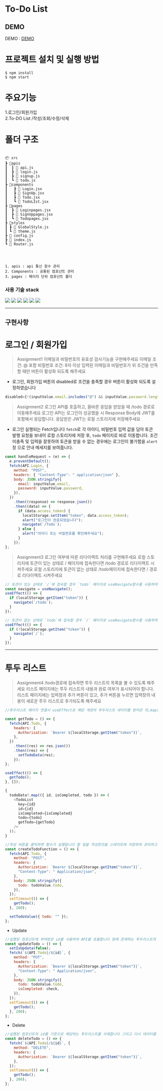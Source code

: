 # To-Do List

## DEMO

DEMO : [DEMO](https://stupendous-melomakarona-bf0278.netlify.app)

# 프로젝트 설치 및 실행 방법

```
$ npm install
$ npm start
```

# 주요기능

1.로그인/회원가입<br>
2.To-DO List /작성/조회/수정/삭제

# 폴더 구조

```

📦 src
┣ 📂apis
┃  ┃ 📜 api.js
┃  ┣ 📜 login.js
┃  ┣ 📜 signup.js
┃  ┗ 📜 todo.js
┣ 📂components
┃   ┣ 📜 Login.jsx
┃   ┣ 📜 SignUp.jsx
┃   ┣ 📜 Todo.jsx
┃   ┗ 📜 TodoLIst.jsx
┣ 📂pages
┃  ┣ 📜 Loginpages.jsx
┃  ┣ 📜 SignUppages.jsx
┃  ┗ 📜 Todopages.jsx
┣ 📂styles
┃ ┣ 📜 GlobalStyle.js
┃ ┗ 📜 theme.js
┣ 📜 config.js
┣ 📜 index.js
┗ 📜 Router.js




1. apis : api 통신 함수 관리
2. Components : 공통된 컴포넌트 관리
3. pages : 페이지 단위 컴포넌트 폴더

```

### 사용 기술 stack

<img src="https://img.shields.io/badge/HTML-E34F26?style=for-the-badge&logo=HTML5&logoColor=white"> <img src="https://img.shields.io/badge/CSS-1572B6?style=for-the-badge&logo=CSS3&logoColor=white"> <img src="https://img.shields.io/badge/JavaScript-F7DF1E?style=for-the-badge&logo=JavaScript&logoColor=white"> <img src="https://img.shields.io/badge/React-61DAFB?style=for-the-badge&logo=React&logoColor=white"> <img src="https://img.shields.io/badge/React_Router-CA4245?style=for-the-badge&logo=React Router&logoColor=white"> <img src="https://img.shields.io/badge/Styled_Components-DB7093?style=for-the-badge&logo=Styled Components&logoColor=white">

---

## 구현사항

# 로그인 / 회원가입

> Assignment1
> 이메일과 비밀번호의 유효성 검사기능을 구현해주세요
> 이메일 조건: @ 포함
> 비밀번호 조건: 8자 이상
> 입력된 이메일과 비밀번호가 위 조건을 만족할 때만 버튼이 활성화 되도록 해주세요

- 로그인, 회원가입 버튼의 disabled로 조건을 충족할 경우 버튼이 활성화 되도록 설정하였습니다

```js
disabled={!(inputValue.email.includes("@") && inputValue.password.length > 7)}
```

> Assignment2
> 로그인 API를 호출하고, 올바른 응답을 받았을 때 /todo 경로로 이동해주세요
> 로그인 API는 로그인이 성공했을 시 Response Body에 JWT를 포함해서 응답합니다.
> 응답받은 JWT는 로컬 스토리지에 저장해주세요

- 로그인 실행되는 Fetch입니다
  `fetch`로 각 아이디, 비밀번호 입력 값을 담아 토큰 발행 요청을 보내어 로컬 스토리지에 저장 후, `todo` 페이지로 바로 이동합니다. 조건 미충족 및 입력을 잘못하여 토큰을 받을 수 없는 경우에는 로그인이 불가함을 `alert` 창 으로 안내 메세지를 보여줍니다.

```js
const handleRequest = (e) => {
  e.preventDefault();
  fetch(API.Login, {
    method: "POST",
    headers: { "Content-Type": " application/json" },
    body: JSON.stringify({
      email: inputValue.email,
      password: inputValue.password,
    }),
  })
    .then((response) => response.json())
    .then((data) => {
      if (data.access_token) {
        localStorage.setItem("token", data.access_token);
        alert("로그인이 완료되었습니다");
        navigate(`/Todo`);
      } else {
        alert("아이디 또는 비밀번호를 확인해주세요");
      }
    });
};
```

> Assignment3
> 로그인 여부에 따른 리다이렉트 처리를 구현해주세요
> 로컬 스토리지에 토큰이 있는 상태로 / 페이지에 접속한다면 /todo 경로로 리다이렉트 시켜주세요
> 로컬 스토리지에 토큰이 없는 상태로 /todo페이지에 접속한다면 / 경로로 리다이렉트 시켜주세요

```js
// 토큰이 있는 상태로 `/`에 접속할 경우 `todo` 페이지로 useNavigate함수를 사용하여 이동하게 했습니다
const navigate = useNavigate();
useEffect(() => {
  if (localStorage.getItem("token")) {
    navigate(`/todo`);
  }
});

// 토큰이 없는 상태로 `todo`에 접속할 경우 `/` 페이지로 useNavigate함수를 사용하여 이동하게 했습니다
useEffect(() => {
  if (!localStorage.getItem("token")) {
    navigate(`/`);
  }
});
```

---

# 투두 리스트

> Assignment4
> /todo경로에 접속하면 투두 리스트의 목록을 볼 수 있도록 해주세요
> 리스트 페이지에는 투두 리스트의 내용과 완료 여부가 표시되어야 합니다.
> 리스트 페이지에는 입력창과 추가 버튼이 있고, 추가 버튼을 누르면 입력창의 내용이 새로운 투두 리스트로 추가되도록 해주세요

```js
//투두리스트 페이지 연결시 useEffect로 해당 계정의 투두리스트 데이터를 받아온 뒤,map함수를 사용해서 렌더링하여 투두 리스트의 목록을 보여줍니다

const getTodo = () => {
  fetch(API.Todo, {
    headers: {
      Authorization: `Bearer ${localStorage.getItem("token")}`,
    },
  })
    .then((res) => res.json())
    .then((res) => {
      setTodoData(res);
    });
};

useEffect(() => {
  getTodo();
}, []);

{
  todoData?.map(({ id, isCompleted, todo }) => (
    <TodoList
      key={id}
      id={id}
      isCompleted={isCompleted}
      todo={todo}
      getTodo={getTodo}
    />
  ));
}

//작성 버튼을 클릭하면 함수가 실행됩니다 할 일을 작성한것을 스테이트에 저장하여 관리하고 API를 호출하여 서버데이터에 데이터를 추가합니다
const createTodoFunction = () => {
  fetch(API.Todo, {
    method: "POST",
    headers: {
      Authorization: `Bearer ${localStorage.getItem("token")}`,
      "Content-Type": " Application/json",
    },
    body: JSON.stringify({
      todo: todoValue.todo,
    }),
  });
  setTimeout(() => {
    getTodo();
  }, 200);

  setTodoValue({ todo: "" });
};
```

- Update

```js
//실행된 컴포넌트에 부여받은 id를 사용하여 API를 호출합니다 원래 존재하는 투두리스트의 내용을 수정하고 수정된 투두 리스트를 리렌더링 합니다
const updateTodo = () => {
  setIsUpdata(false);
  fetch(`${API.Todo}/${id}`, {
    method: "PUT",
    headers: {
      Authorization: `Bearer ${localStorage.getItem("token")}`,
      "Content-Type": " Application/json",
    },
    body: JSON.stringify({
      todo: todoValue.todo,
      isCompleted: check,
    }),
  });
  setTimeout(() => {
    getTodo();
  }, 200);
};
```

- Delete

```js
//실행된 컴포넌트의 id를 기준으로 해당하는 투두리스트를 삭제합니다 그리고 다시 데이터를 호출하여 리렌더링합니다
const deleteTodo = () => {
  fetch(`${API.Todo}/${id}`, {
    method: "DELETE",
    headers: {
      Authorization: `Bearer ${localStorage.getItem("token")}`,
    },
  });
  setTimeout(() => {
    getTodo();
  }, 200);
};
```
